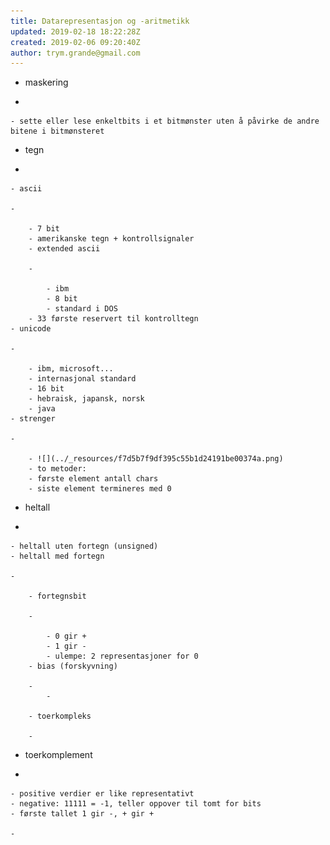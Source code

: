 ```yaml
---
title: Datarepresentasjon og -aritmetikk
updated: 2019-02-18 18:22:28Z
created: 2019-02-06 09:20:40Z
author: trym.grande@gmail.com
---
```


- maskering

-

    - sette eller lese enkeltbits i et bitmønster uten å påvirke de andre bitene i bitmønsteret
- tegn

-

    - ascii

    -

        - 7 bit
        - amerikanske tegn + kontrollsignaler
        - extended ascii

        -

            - ibm
            - 8 bit
            - standard i DOS
        - 33 første reservert til kontrolltegn
    - unicode

    -

        - ibm, microsoft...
        - internasjonal standard
        - 16 bit
        - hebraisk, japansk, norsk
        - java
    - strenger

    -

        - ![](../_resources/f7d5b7f9df395c55b1d24191be00374a.png)
        - to metoder:
        - første element antall chars
        - siste element termineres med 0
- heltall

-

    - heltall uten fortegn (unsigned)
    - heltall med fortegn

    -

        - fortegnsbit

        -

            - 0 gir +
            - 1 gir -
            - ulempe: 2 representasjoner for 0
        - bias (forskyvning)

        -
            -

        - toerkompleks

        -

- toerkomplement

-

    - positive verdier er like representativt
    - negative: 11111 = -1, teller oppover til tomt for bits
    - første tallet 1 gir -, + gir +

    -